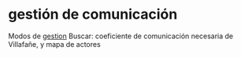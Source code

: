 # gestión de comunicación

Modos de [gestion](gestion.md)
Buscar: coeficiente de comunicación necesaria de Villafañe, y mapa de actores
